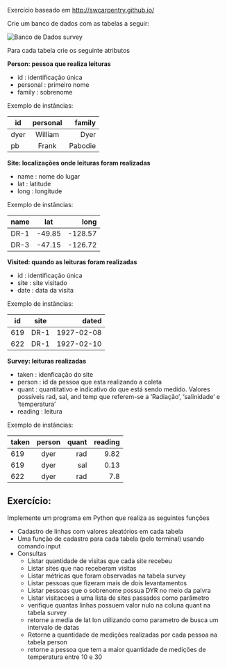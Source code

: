 Exercício baseado em http://swcarpentry.github.io/

Crie um banco de dados com as tabelas a seguir:

  ![Banco de Dados survey](conceitual.png)

Para cada tabela crie os seguinte atributos

**Person: pessoa que realiza leituras** 

* id : identificação única	
* personal	: primeiro nome
* family : sobrenome

Exemplo de instâncias:

|id	|personal	|family|
|----------|:-------------:|------:|
dyer	| William	| Dyer|
pb	| Frank	| Pabodie |

**Site: localizações onde leituras foram realizadas** 

* name : nome do lugar	
* lat	 : latitude
* long : longitude

Exemplo de instâncias:
 
|name|	lat|	long|
|----------|:-------------:|------:|
|DR-1	|-49.85	|-128.57
|DR-3|	-47.15|	-126.72

**Visited: quando as leituras foram realizadas** 

* id : identificação única	
* site	: site visitado
* date : data da visita

Exemplo de instâncias:

|id	|site|	dated|
|----------|:-------------:|------:|
|619	|DR-1	|1927-02-08 |
|622	|DR-1	|1927-02-10 |

**Survey: leituras realizadas** 

* taken	: idenficação do site
* person	: id da pessoa que esta realizando a coleta 
* quant	 : quantitativo e indicativo do que está sendo medido. Valores possíveis rad, sal, and temp que referem-se a ‘Radiação’, ‘salinidade’ e ‘temperatura’
* reading : leitura 

Exemplo de instâncias:

|taken|	person	|quant|	reading|
|----------|:-------------:|------:|------:|
|619|	dyer|	rad|	9.82 |
|619	|dyer	|sal	|0.13 |
|622	|dyer|	rad	|7.8 |

## Exercício:
Implemente um programa em Python que realiza as seguintes funções
* Cadastro de linhas com valores aleatórios em cada tabela
* Uma função de cadastro para cada tabela (pelo terminal) usando comando input
* Consultas 
  * Listar quantidade de visitas que cada site recebeu
  * Listar sites que nao receberam visitas
  * Listar métricas que foram observadas na tabela survey
  * Listar pessoas que fizeram mais de dois levantamentos 
  * Listar pessoas que o sobrenome possua DYR no meio da palvra
  * Listar visitacoes a uma lista de sites passados como parâmetro
  * verifique quantas linhas possuem valor nulo na coluna quant na tabela survey
  * retorne a media de lat lon utilizando como parametro de busca um intervalo de datas
  * Retorne a quantidade de medições realizadas por cada pessoa na tabela person
  * retorne a pessoa que tem a maior quantidade de medições de temperatura entre 10 e 30
